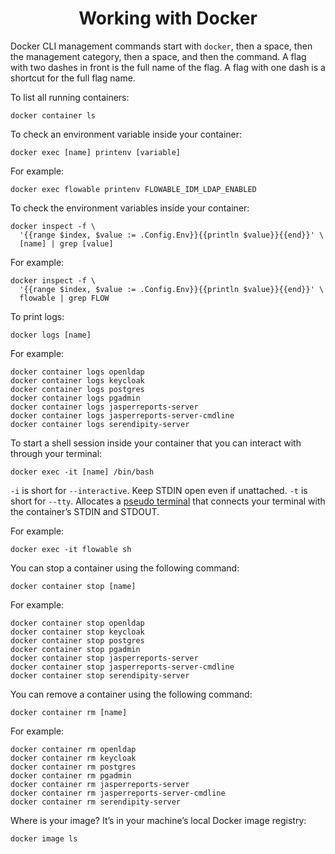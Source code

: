 <h1 align="center">Working with Docker</h1>

Docker CLI management commands start with `docker`, then a space, then the management category, then a space, and then 
the command. A flag with two dashes in front is the full name of the flag. A flag with one dash is a shortcut for the 
full flag name.

To list all running containers:

```
docker container ls
```

To check an environment variable inside your container:

```
docker exec [name] printenv [variable]
```

For example:

```
docker exec flowable printenv FLOWABLE_IDM_LDAP_ENABLED
```

To check the environment variables inside your container:

```
docker inspect -f \
  '{{range $index, $value := .Config.Env}}{{println $value}}{{end}}' \
  [name] | grep [value]
```

For example:

```
docker inspect -f \
  '{{range $index, $value := .Config.Env}}{{println $value}}{{end}}' \
  flowable | grep FLOW
```

To print logs:

```
docker logs [name]
```

For example:

```
docker container logs openldap
docker container logs keycloak
docker container logs postgres
docker container logs pgadmin
docker container logs jasperreports-server
docker container logs jasperreports-server-cmdline
docker container logs serendipity-server
```

To start a shell session inside your container that you can interact with through your terminal:

```
docker exec -it [name] /bin/bash
```

`-i` is short for `--interactive`. Keep STDIN open even if unattached.
`-t` is short for `--tty`. Allocates a [pseudo terminal](http://en.wikipedia.org/wiki/Pseudo_terminal) that connects your terminal with the container’s STDIN and STDOUT.

For example:

```
docker exec -it flowable sh
```

You can stop a container using the following command:

```
docker container stop [name]
```

For example:

```
docker container stop openldap
docker container stop keycloak
docker container stop postgres
docker container stop pgadmin
docker container stop jasperreports-server
docker container stop jasperreports-server-cmdline
docker container stop serendipity-server
```

You can remove a container using the following command:

```
docker container rm [name]
```

For example:

```
docker container rm openldap
docker container rm keycloak
docker container rm postgres
docker container rm pgadmin
docker container rm jasperreports-server
docker container rm jasperreports-server-cmdline
docker container rm serendipity-server
```

Where is your image? It’s in your machine’s local Docker image registry:

```
docker image ls
```
